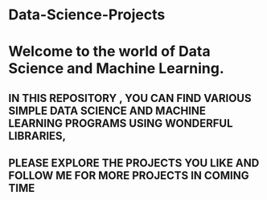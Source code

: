 # Data-Science-Projects

# Welcome to the world of Data Science and Machine Learning.

## IN THIS REPOSITORY , YOU CAN FIND VARIOUS SIMPLE DATA SCIENCE AND MACHINE LEARNING PROGRAMS USING WONDERFUL LIBRARIES,
## PLEASE EXPLORE THE PROJECTS YOU LIKE AND FOLLOW ME FOR MORE PROJECTS IN COMING TIME
